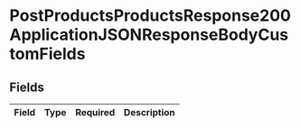 # PostProductsProductsResponse200ApplicationJSONResponseBodyCustomFields


## Fields

| Field       | Type        | Required    | Description |
| ----------- | ----------- | ----------- | ----------- |